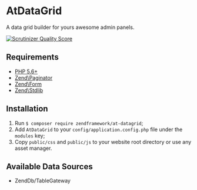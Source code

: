 # AtDataGrid

A data grid builder for yours awesome admin panels.

[![Scrutinizer Quality Score](https://scrutinizer-ci.com/g/atukai/AtDataGrid/badges/quality-score.png?s=f9e828e623137b09a68dbf29612351d610724282)](https://scrutinizer-ci.com/g/atukai/AtDataGrid/)

## Requirements

* [PHP 5.6+](http://php.net)
* [Zend\Paginator](https://github.com/zendframework/zend-paginator)
* [Zend\Form](https://github.com/zendframework/zend-form)
* [Zend\Stdlib](https://github.com/zendframework/zend-stdlib)

## Installation

 1. Run `$ composer require zendframework/at-datagrid`;
 2. Add `AtDataGrid` to your `config/application.config.php` file under the `modules` key;
 3. Copy `public/css` and `public/js` to your website root directory or use any asset manager.

## Available Data Sources
* ZendDb/TableGateway